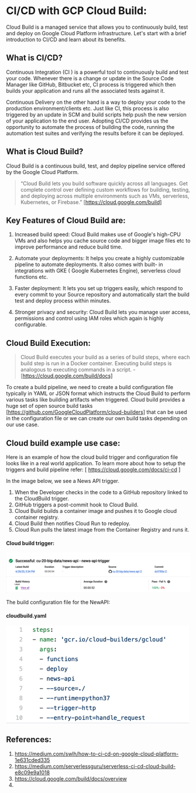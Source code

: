 # CI/CD with GCP Cloud Build: 

Cloud Build is a managed service that allows you to continuously build, test and deploy on Google Cloud Platform infrastructure.
Let's start with a brief introduction to CI/CD and learn about its benefits.

## What is CI/CD?

Continuous Integration  (CI ) is a powerful tool to continuously build and test your code. Whenever there is a change or update in the Source Code Manager like GitHub, Bitbucket etc, CI process is triggered which then builds your application and runs all the associated tests against it. 

Continuous Delivery on the other hand is a way to deploy your code to the production environment/clients etc. Just like CI, this process is also triggered by an update in SCM and build scripts help push the new version of your application to the end user.
Adopting CI/CD provides us the opportunity to automate the process of building the code, running the automation test suites and verifying the results before it can be deployed. 

## What is Cloud Build?
Cloud Build is a continuous build, test, and deploy pipeline service offered by the Google Cloud Platform. 

> “Cloud Build lets you build software quickly across all languages. Get complete control over defining custom workflows for building, testing, and deploying across multiple environments such as VMs, serverless, Kubernetes, or Firebase.” [https://cloud.google.com/build]

## Key Features of Cloud Build are: 

1) Increased build speed:
    Cloud Build makes use of Google's high-CPU VMs and also helps you cache source code and bigger image files etc to improve performance and reduce build time. 

2) Automate your deployments:
    It helps you create a highly customizable pipeline to automate deployments. It also comes with built- in integrations with GKE ( Google Kubernetes Engine), serverless cloud functions etc. 

3) Faster deployment: 
    It lets you set up triggers easily, which respond to every commit to your Source repository and automatically start the build test and deploy process within minutes. 

4) Stronger privacy and security:
    Cloud Build lets you manage user access, permissions and control using IAM roles which again is highly configurable.

## Cloud Build Execution:

> Cloud Build executes your build as a series of build steps, where each build step is run in a Docker container. Executing build steps is analogous to executing commands in a script. - [https://cloud.google.com/build/docs]

To create a build pipeline, we need to create a build configuration file typically in YAML or JSON format which instructs the Cloud Build to perform various tasks like building artifacts when triggered. Cloud build provides a huge set of open source build tasks [https://github.com/GoogleCloudPlatform/cloud-builders]  that can be used in the configuration file or we can create our own build tasks depending on our use case.  

## Cloud build example use case: 

Here is an example of how the cloud build trigger and configuration file looks like in a real world application. To learn more about how to setup the triggers and build pipeline refer: [ https://cloud.google.com/docs/ci-cd ]

In the image below, we see a News API trigger. 
1) When the Developer checks in the code to a GitHub repository linked to the CloudBuild trigger.
2) GitHub triggers a post-commit hook to Cloud Build.
3) Cloud Build builds a container image and pushes it to Google cloud container registry. 
4) Cloud Build then notifies Cloud Run to redeploy. 
5) Cloud Run pulls the latest image from the Container Registry and runs it.

#### Cloud build trigger:
   <img src=https://github.com/SowjanyaAchar/CI-CD-with-Cloud-Build/blob/main/trigger.png width= 800 /><br>



The build configuration file for the NewAPI: 

#### cloudbuild.yaml
   <img src=https://github.com/SowjanyaAchar/CI-CD-with-Cloud-Build/blob/main/cloudbuild.png width= 500 /><br>


## References:
1) https://medium.com/swlh/how-to-ci-cd-on-google-cloud-platform-1e631cded335
2) https://medium.com/serverlessguru/serverless-ci-cd-cloud-build-e8c09e9a1018
3) https://cloud.google.com/build/docs/overview
4) 
